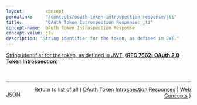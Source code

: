 ```yaml
---
layout:        concept
permalink:     "/concepts/oauth-token-introspection-response/jti"
title:         "OAuth Token Introspection Response: jti"
concept-name:  OAuth Token Introspection Response
concept-value: jti
description: "String identifier for the token, as defined in JWT."
---
```


[String identifier for the token, as defined in JWT.](http://tools.ietf.org/html/rfc7662#section-2.2 "Read documentation for OAuth Token Introspection Response &#34;jti&#34;") (**[RFC 7662: OAuth 2.0 Token Introspection](/specs/IETF/RFC/7662 "This specification defines a method for a protected resource to query an OAuth 2.0 authorization server to determine the active state of an OAuth 2.0 token and to determine meta-information about this token. OAuth 2.0 deployments can use this method to convey information about the authorization context of the token from the authorization server to the protected resource.")**)

<br/>
<hr/>

<p style="float : left"><a href="./jti.json" title="JSON representing this particular Web Concept value">JSON</a></p>
<p style="text-align: right">Return to list of all ( <a href="../oauth-token-introspection-response/">OAuth Token Introspection Responses</a> | <a href="../">Web Concepts</a> )</p>
